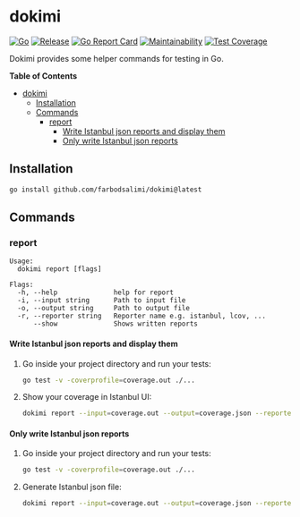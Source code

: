 # dokimi

[![Go](https://github.com/farbodsalimi/dokimi/actions/workflows/go.yml/badge.svg)](https://github.com/farbodsalimi/dokimi/actions/workflows/go.yml)
[![Release](https://github.com/farbodsalimi/dokimi/actions/workflows/release.yml/badge.svg)](https://github.com/farbodsalimi/dokimi/actions/workflows/release.yml)
[![Go Report Card](https://goreportcard.com/badge/github.com/farbodsalimi/dokimi)](https://goreportcard.com/report/github.com/farbodsalimi/dokimi)
[![Maintainability](https://api.codeclimate.com/v1/badges/7c1b6f2aca67479f4220/maintainability)](https://codeclimate.com/github/farbodsalimi/dokimi/maintainability)
[![Test Coverage](https://api.codeclimate.com/v1/badges/7c1b6f2aca67479f4220/test_coverage)](https://codeclimate.com/github/farbodsalimi/dokimi/test_coverage)

Dokimi provides some helper commands for testing in Go.

**Table of Contents**

- [dokimi](#dokimi)
  - [Installation](#installation)
  - [Commands](#commands)
    - [report](#report)
      - [Write Istanbul json reports and display them](#write-istanbul-json-reports-and-display-them)
      - [Only write Istanbul json reports](#only-write-istanbul-json-reports)

## Installation

```bash
go install github.com/farbodsalimi/dokimi@latest
```

## Commands

### report

```
Usage:
  dokimi report [flags]

Flags:
  -h, --help              help for report
  -i, --input string      Path to input file
  -o, --output string     Path to output file
  -r, --reporter string   Reporter name e.g. istanbul, lcov, ...
      --show              Shows written reports
```

#### Write Istanbul json reports and display them

1. Go inside your project directory and run your tests:

   ```bash
   go test -v -coverprofile=coverage.out ./...
   ```

2. Show your coverage in Istanbul UI:

   ```bash
   dokimi report --input=coverage.out --output=coverage.json --reporter=istanbul --show
   ```

#### Only write Istanbul json reports

1. Go inside your project directory and run your tests:

   ```bash
   go test -v -coverprofile=coverage.out ./...
   ```

2. Generate Istanbul json file:

   ```bash
   dokimi report --input=coverage.out --output=coverage.json --reporter=istanbul
   ```
